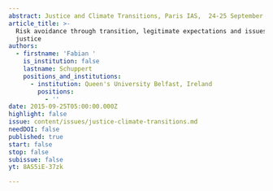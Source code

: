 ```yaml
---
abstract: Justice and Climate Transitions, Paris IAS,  24-25 September 2015 - Session 2
article_title: >-
  Risk avoidance through transition, legitimate expectations and issues of
  justice
authors:
  - firstname: 'Fabian '
    is_institution: false
    lastname: Schuppert
    positions_and_institutions:
      - institution: Queen's University Belfast, Ireland
        positions:
          - ''
date: 2015-09-25T05:00:00.000Z
highlight: false
issue: content/issues/justice-climate-transitions.md
needDOI: false
published: true
start: false
stop: false
subissue: false
yt: 8AS5iE-37zk

---
```

<Youtube yt="8AS5iE-37zk" caption="Risk avoidance through transition, legitimate expectations and issues of justice" start="false" stop="false"></Youtube>

